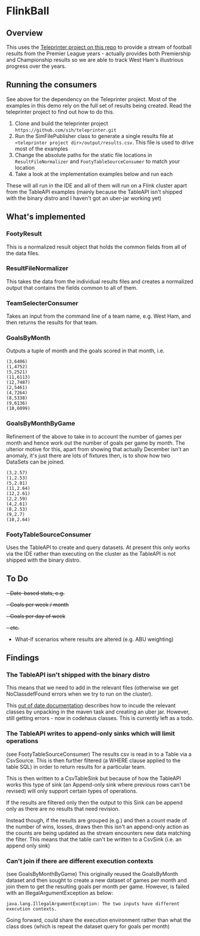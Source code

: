 # FlinkBall

## Overview
This uses the [Teleprinter project on this repo](https://github.com/sih/teleprinter) to provide a stream of football results from the Premier League years - actually provides both Premiership and Championship results so we are able to track West Ham's illustrious progress over the years.

## Running the consumers
See above for the dependency on the Teleprinter project. Most of the examples in this demo rely on the full set of results being created. Read the teleprinter project to find out how to do this.

1. Clone and build the teleprinter project ````https://github.com/sih/teleprinter.git ````
2. Run the SimFilePublisher class to generate a single results file at ````<teleprinter project dir>/output/results.csv````. This file is used to drive most of the examples
3. Change the absolute paths for the static file locations in  ````ResultFileNormalizer```` and ````FootyTableSourceConsumer```` to match your location
4. Take a look at the implementation examples below and run each

These will all run in the IDE and all of them will run on a Flink cluster apart from the TableAPI examples (mainly because the TableAPI isn't shipped with the binary distro and I haven't got an uber-jar working yet)

## What's implemented
### FootyResult
This is a normalized result object that holds the common fields from all of the data files.

### ResultFileNormalizer
This takes the data from the individual results files and creates a normalized output that contains the fields common to all of them.

### TeamSelecterConsumer
Takes an input from the command line of a team name, e.g. West Ham, and then returns the results for that team.

### GoalsByMonth
Outputs a tuple of month and the goals scored in that month, i.e.
````
(3,6406)
(1,4752)
(5,2521)
(11,6113)
(12,7487)
(2,5461)
(4,7264)
(8,5338)
(9,6136)
(10,6099)
```` 

### GoalsByMonthByGame
Refinement of the above to take in to account the number of games per month and hence work out the number of goals per game by month. The ulterior motive for this, apart from showing that actually December isn't an anomaly, it's just there are lots of fixtures then, is to show how two DataSets can be joined.
````
(3,2.57)
(1,2.53)
(5,2.81)
(11,2.64)
(12,2.61)
(2,2.59)
(4,2.61)
(8,2.53)
(9,2.7)
(10,2.64)
````


### FootyTableSourceConsumer
Uses the TableAPI to create and query datasets. At present this only works via the IDE rather than executing on the cluster as the TableAPI is not shipped with the binary distro.


## To Do
~~- Date-based stats, e.g.~~

  ~~- Goals per week / month~~
  
  ~~- Goals per day of week~~
  
  ~~- etc.~~
     
-  What-if scenarios where results are altered (e.g. ABU weighting)

## Findings

### The TableAPI isn't shipped with the binary distro
This means that we need to add in the relevant files (otherwise we get NoClassdefFound errors when we try to run on the cluster).

This [out of date documentation](https://ci.apache.org/projects/flink/flink-docs-release-1.1/apis/cluster_execution.html#linking-with-modules-not-contained-in-the-binary-distribution) describes how to incude the relevant classes by unpacking in the maven task and creating an uber jar. However, still getting errors - now in codehaus classes. This is currently left as a todo.

### The TableAPI writes to append-only sinks which will limit operations
(see FootyTableSourceConsumer)
The results csv is read in to a Table via a CsvSource. This is then further filtered (a WHERE clause applied to the table SQL) in order to return results for a particular team.

This is then written to a CsvTableSink but because of how the TableAPI works this type of sink (an Append-only sink where previous rows can't be revised) will only support certain types of operations.

If the results are filtered only then the output to this Sink can be append only as there are no results that need revision.

Instead though, if the results are grouped (e.g.) and then a count made of the number of wins, losses, draws then this isn't an append-only action as the counts are being updated as the stream encounters new data matching the filter. This means that the table can't be written to a CsvSink (i.e. an append only sink)

### Can't join if there are different execution contexts
(see GoalsByMonthByGame)
This originally reused the GoalsByMonth dataset and then sought to create a new dataset of games per month and join them to get the resulting goals per month per game.
However, is failed with an IllegalArgumentException as below:
````
java.lang.IllegalArgumentException: The two inputs have different execution contexts.
````
Going forward, could share the execution environment rather than what the class does (which is repeat the dataset query for goals per month)